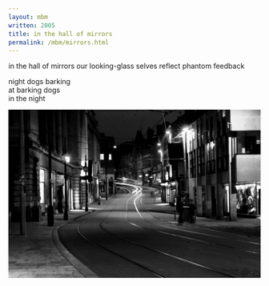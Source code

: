 ```yaml
---
layout: mbm
written: 2005
title: in the hall of mirrors
permalink: /mbm/mirrors.html
---
```


<div class="poem">
in the hall of mirrors  
our looking-glass selves  
reflect phantom feedback  
 
night dogs barking  
at barking dogs  
in the night
</div>

!["night city"](/assets/images/bucket/city-night.jpg "night city")
